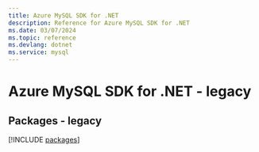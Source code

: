 ```yaml
---
title: Azure MySQL SDK for .NET
description: Reference for Azure MySQL SDK for .NET
ms.date: 03/07/2024
ms.topic: reference
ms.devlang: dotnet
ms.service: mysql
---
```

# Azure MySQL SDK for .NET - legacy
## Packages - legacy
[!INCLUDE [packages](mysql-index.md)]